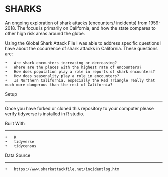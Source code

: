 
# SHARKS


An ongoing exploration of shark attacks (encounters/ incidents) from 1959- 2018. The focus is primarily on California, and how the state compares to other high risk areas around the globe. 

Using the Global Shark Attack File I was able to address specific questions I have about the occurrence of shark attacks in California. These questions are:

	•	Are shark encounters increasing or decreasing?
	•	Where are the places with the highest rate of encounters?
	•	How does population play a role in reports of shark encounters?
	•	How does seasonality play a role in encounters?
	•	Is Northern California, especially the Red Triangle really that much more dangerous than the rest of California?


Setup
______________________________________________________________________________________________________________________________

Once you have forked or cloned this repository to your computer please verify tidyverse is installed in R studio. 


Built With
______________________________________________________________________________________________________________________________

	•	R
	•	tidyverse
	•	tidycensus


Data Source
______________________________________________________________________________________________________________________________

	•	https://www.sharkattackfile.net/incidentlog.htm

